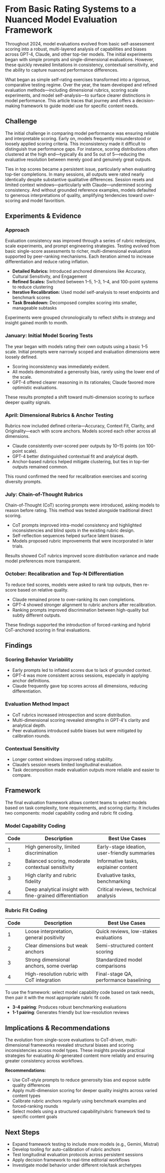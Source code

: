 # From Basic Rating Systems to a Nuanced Model Evaluation Framework

Throughout 2024, model evaluations evolved from basic self-assessment scoring into a robust, multi-layered analysis of capabilities and biases across GPT-4, Claude, and other top-tier models. The initial experiments began with simple prompts and single-dimensional evaluations. However, these quickly revealed limitations in consistency, contextual sensitivity, and the ability to capture nuanced performance differences.

What began as simple self-rating exercises transformed into a rigorous, comparative testing regime. Over the year, the team developed and refined evaluation methods—including dimensional rubrics, scoring scale experiments, and model self-analysis—to surface clearer distinctions in model performance. This article traces that journey and offers a decision-making framework to guide model use for specific content needs.

## Challenge

The initial challenge in comparing model performance was ensuring reliable and interpretable scoring. Early on, models frequently misunderstood or loosely applied scoring criteria. This inconsistency made it difficult to distinguish true performance gaps. For instance, scoring distributions often clustered at the high end—typically 4s and 5s out of 5—reducing the evaluative resolution between merely good and genuinely great outputs.

Ties in top scores became a persistent issue, particularly when evaluating top-tier completions. In many sessions, all outputs were rated nearly identically despite substantive qualitative differences. Session resets and limited context windows—particularly with Claude—undermined scoring consistency. And without grounded reference examples, models defaulted to generous interpretations of quality, amplifying tendencies toward over-scoring and model favoritism.

## Experiments & Evidence

### Approach

Evaluation consistency was improved through a series of rubric redesigns, scale experiments, and prompt engineering strategies. Testing evolved from basic single-score assessments to richer, multi-dimensional evaluations supported by peer-ranking mechanisms. Each iteration aimed to increase differentiation and reduce rating inflation.

* **Detailed Rubrics:** Introduced anchored dimensions like Accuracy, Cultural Sensitivity, and Engagement
* **Refined Scales:** Switched between 1–5, 1–3, 1–4, and 100-point systems to reduce clustering
* **Iterative Recalibration:** Used model self-analysis to reset endpoints and benchmark scores
* **Task Breakdown:** Decomposed complex scoring into smaller, manageable subtasks

Experiments were grouped chronologically to reflect shifts in strategy and insight gained month to month.

### January: Initial Model Scoring Tests

The year began with models rating their own outputs using a basic 1–5 scale. Initial prompts were narrowly scoped and evaluation dimensions were loosely defined.

* Scoring inconsistency was immediately evident.
* All models demonstrated a generosity bias, rarely using the lower end of the scale.
* GPT-4 offered clearer reasoning in its rationales; Claude favored more optimistic evaluations.

These results prompted a shift toward multi-dimension scoring to surface deeper quality signals.

### April: Dimensional Rubrics & Anchor Testing

Rubrics now included defined criteria—Accuracy, Context Fit, Clarity, and Originality—each with score anchors. Models scored each other across all dimensions.

* Claude consistently over-scored peer outputs by 10–15 points (on 100-point scale).
* GPT-4 better distinguished contextual fit and analytical depth.
* Anchor-based rubrics helped mitigate clustering, but ties in top-tier outputs remained common.

This round confirmed the need for recalibration exercises and scoring diversity prompts.

### July: Chain-of-Thought Rubrics

Chain-of-Thought (CoT) scoring prompts were introduced, asking models to reason before rating. This method was tested alongside traditional direct scoring.

* CoT prompts improved intra-model consistency and highlighted inconsistencies and blind spots in the existing rubric design.
* Self-reflection sequences helped surface latent biases.
* Models proposed rubric improvements that were incorporated in later trials.

Results showed CoT rubrics improved score distribution variance and made model preferences more transparent.

### October: Recalibration and Top-N Differentiation

To reduce tied scores, models were asked to rank top outputs, then re-score based on relative quality.

* Claude remained prone to over-ranking its own completions.
* GPT-4 showed stronger alignment to rubric anchors after recalibration.
* Ranking prompts improved discrimination between high-quality but subtly different outputs.

These findings supported the introduction of forced-ranking and hybrid CoT-anchored scoring in final evaluations.

## Findings

### Scoring Behavior Variability

* Early prompts led to inflated scores due to lack of grounded context.
* GPT-4 was more consistent across sessions, especially in applying anchor definitions.
* Claude frequently gave top scores across all dimensions, reducing differentiation.

### Evaluation Method Impact

* CoT rubrics increased introspection and score distribution.
* Multi-dimensional scoring revealed strengths in GPT-4's clarity and analytical depth.
* Peer evaluations introduced subtle biases but were mitigated by calibration rounds.

### Contextual Sensitivity

* Longer context windows improved rating stability.
* Claude’s session resets limited longitudinal evaluation.
* Task decomposition made evaluation outputs more reliable and easier to compare.

## Framework

The final evaluation framework allows content teams to select models based on task complexity, tone requirements, and scoring clarity. It includes two components: model capability coding and rubric fit coding.

### Model Capability Coding

| Code | Description                                               | Best Use Cases                                |
| ---- | --------------------------------------------------------- | --------------------------------------------- |
| 1    | High generosity, limited discrimination                   | Early-stage ideation, user-friendly summaries |
| 2    | Balanced scoring, moderate contextual sensitivity         | Informative tasks, explainer content          |
| 3    | High clarity and rubric fidelity                          | Evaluative tasks, benchmarking                |
| 4    | Deep analytical insight with fine-grained differentiation | Critical reviews, technical analysis          |

### Rubric Fit Coding

| Code | Description                                 | Best Use Cases                         |
| ---- | ------------------------------------------- | -------------------------------------- |
| 1    | Loose interpretation, general positivity    | Quick reviews, low-stakes evaluations  |
| 2    | Clear dimensions but weak anchors           | Semi-structured content scoring        |
| 3    | Strong dimensional anchors, some overlap    | Standardized model comparisons         |
| 4    | High-resolution rubric with CoT integration | Final-stage QA, performance baselining |

To use the framework: select model capability code based on task needs, then pair it with the most appropriate rubric fit code.

* **3-4 pairing**: Produces robust benchmarking evaluations
* **1-1 pairing**: Generates friendly but low-resolution reviews

## Implications & Recommendations

The evolution from single-score evaluations to CoT-driven, multi-dimensional frameworks revealed structural biases and scoring inconsistencies across model types. These insights provide practical strategies for evaluating AI-generated content more reliably and ensuring greater consistency across workflows.

**Recommendations:**

* Use CoT-style prompts to reduce generosity bias and expose subtle quality differences
* Apply multi-dimension scoring for deeper quality insights across varied content types
* Calibrate rubric anchors regularly using benchmark examples and forced-ranking rounds
* Select models using a structured capability/rubric framework tied to specific content goals

## Next Steps

* Expand framework testing to include more models (e.g., Gemini, Mistral)
* Develop tooling for auto-calibration of rubric anchors
* Test longitudinal evaluation protocols across persistent sessions
* Apply decision framework to real-time editorial workflows
* Investigate model behavior under different role/task archetypes
